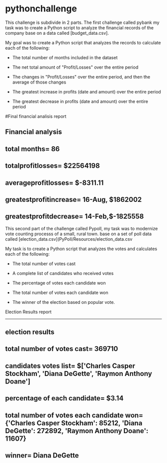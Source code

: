 # pythonchallenge
This challenge is subdivide in 2 parts. The first challenge called pybank my task was to create a Python script to analyze the financial records of the company base on a data called [budget_data.csv].

My goal was to create a Python script that analyzes the records to calculate each of the following:

* The total number of months included in the dataset

* The net total amount of "Profit/Losses" over the entire period

* The changes in "Profit/Losses" over the entire period, and then the average of those changes

* The greatest increase in profits (date and amount) over the entire period

* The greatest decrease in profits (date and amount) over the entire period

#Final financial analisis report 

Financial analysis
--------------------------
total months= 86
--------------------------
totalprofitlosses= $22564198
--------------------------
averageprofitlosses= $-8311.11
--------------------------
greatestprofitincrease= 16-Aug, $1862002
--------------------------
greatestprofitdecrease= 14-Feb,$-1825558
--------------------------


This second part of the challenge called Pypoll, my task was to modernize vote counting processs of a small, rural town. base on a set of poll data called [election_data.csv](PyPoll/Resources/election_data.csv

My  task is to create a Python script that analyzes the votes and calculates each of the following:

* The total number of votes cast

* A complete list of candidates who received votes

* The percentage of votes each candidate won

* The total number of votes each candidate won

* The winner of the election based on popular vote.

Election Results report

-------------------------
election results
--------------------------
total number of votes cast= 369710
--------------------------
candidates votes list= $['Charles Casper Stockham', 'Diana DeGette', 'Raymon Anthony Doane']
--------------------------
percentage of each candidate= $3.14
--------------------------
total number of votes each candidate won= {'Charles Casper Stockham': 85212, 'Diana DeGette': 272892, 'Raymon Anthony Doane': 11607}
--------------------------
winner= Diana DeGette
--------------------------







